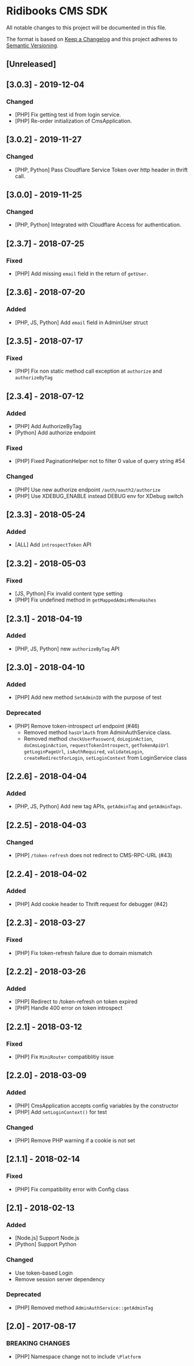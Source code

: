 # Ridibooks CMS SDK
All notable changes to this project will be documented in this file.

The format is based on [Keep a Changelog](http://keepachangelog.com/en/1.0.0/)
and this project adheres to [Semantic Versioning](http://semver.org/spec/v2.0.0.html).

## [Unreleased]

## [3.0.3] - 2019-12-04
### Changed
- [PHP] Fix getting test id from login service.
- [PHP] Re-order initialization of CmsApplication.

## [3.0.2] - 2019-11-27
### Changed
- [PHP, Python] Pass Cloudflare Service Token over http header in thrift call.

## [3.0.0] - 2019-11-25
### Changed
- [PHP, Python] Integrated with Cloudflare Access for authentication.

## [2.3.7] - 2018-07-25
### Fixed
- [PHP] Add missing `email` field in the return of `getUser`.

## [2.3.6] - 2018-07-20
### Added
- [PHP, JS, Python] Add `email` field in AdminUser struct

## [2.3.5] - 2018-07-17
### Fixed
- [PHP] Fix non static method call exception at `authorize` and `authorizeByTag`

## [2.3.4] - 2018-07-12
### Added
- [PHP] Add AuthorizeByTag
- [Python] Add authorize endpoint
### Fixed
- [PHP] Fixed PaginationHelper not to filter 0 value of query string #54
### Changed
- [PHP] Use new authorize endpoint `/auth/oauth2/authorize`
- [PHP] Use XDEBUG_ENABLE instead DEBUG env for XDebug switch

## [2.3.3] - 2018-05-24
### Added
- [ALL] Add `introspectToken` API

## [2.3.2] - 2018-05-03
### Fixed
- [JS, Python] Fix invalid content type setting
- [PHP] Fix undefined method in `getMappedAdminMenuHashes`

## [2.3.1] - 2018-04-19
### Added
- [PHP, JS, Python] new `authorizeByTag` API

## [2.3.0] - 2018-04-10
### Added
- [PHP] Add new method `SetAdminID` with the purpose of test
### Deprecated
- [PHP] Remove token-introspect url endpoint (#46)
  - Removed method `hasUrlAuth` from AdminAuthService class.
  - Removed method `checkUserPassword`, `doLoginAction`, `doCmsLoginAction`, `requestTokenIntrospect`, `getTokenApiUrl` `getLoginPageUrl`, `isAuthRequired`, `validateLogin`, `createRedirectForLogin`, `setLoginContext` from LoginService class

## [2.2.6] - 2018-04-04
### Added
- [PHP, JS, Python] Add new tag APIs, `getAdminTag` and `getAdminTags`.

## [2.2.5] - 2018-04-03
### Changed
- [PHP] `/token-refresh` does not redirect to CMS-RPC-URL (#43)

## [2.2.4] - 2018-04-02
### Added
- [PHP] Add cookie header to Thrift request for debugger (#42)

## [2.2.3] - 2018-03-27
### Fixed
- [PHP] Fix token-refresh failure due to domain mismatch

## [2.2.2] - 2018-03-26
### Added
- [PHP] Redirect to /token-refresh on token expired
- [PHP] Handle 400 error on token introspect

## [2.2.1] - 2018-03-12
### Fixed
- [PHP] Fix `MiniRouter` compatiblitiy issue

## [2.2.0] - 2018-03-09
### Added
- [PHP] CmsApplication accepts config variables by the constructor
- [PHP] Add `setLoginContext()` for test
### Changed
- [PHP] Remove PHP warning if a cookie is not set

## [2.1.1] - 2018-02-14
### Fixed
- [PHP] Fix compatibility error with Config class

## [2.1] - 2018-02-13
### Added
- [Node.js] Support Node.js
- [Python] Support Python
### Changed
- Use token-based Login
- Remove session server dependency
### Deprecated
- [PHP] Removed method `AdminAuthService::getAdminTag`

## [2.0] - 2017-08-17
### BREAKING CHANGES
- [PHP] Namespace change not to include `\Platform`
